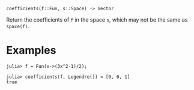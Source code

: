 ```
coefficients(f::Fun, s::Space) -> Vector
```

Return the coefficients of `f` in the space `s`, which may not be the same as `space(f)`.

# Examples

```jldoctest
julia> f = Fun(x->(3x^2-1)/2);

julia> coefficients(f, Legendre()) ≈ [0, 0, 1]
true
```
